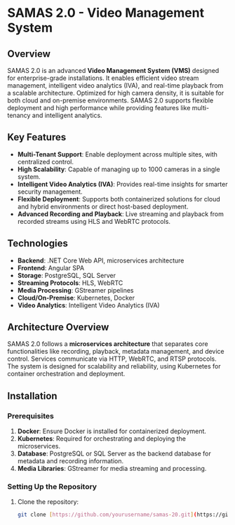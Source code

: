# SAMAS 2.0 - Video Management System

## Overview

SAMAS 2.0 is an advanced **Video Management System (VMS)** designed for enterprise-grade installations. It enables efficient video stream management, intelligent video analytics (IVA), and real-time playback from a scalable architecture. Optimized for high camera density, it is suitable for both cloud and on-premise environments. SAMAS 2.0 supports flexible deployment and high performance while providing features like multi-tenancy and intelligent analytics.

## Key Features

- **Multi-Tenant Support**: Enable deployment across multiple sites, with centralized control.
- **High Scalability**: Capable of managing up to 1000 cameras in a single system.
- **Intelligent Video Analytics (IVA)**: Provides real-time insights for smarter security management.
- **Flexible Deployment**: Supports both containerized solutions for cloud and hybrid environments or direct host-based deployment.
- **Advanced Recording and Playback**: Live streaming and playback from recorded streams using HLS and WebRTC protocols.

## Technologies

- **Backend**: .NET Core Web API, microservices architecture
- **Frontend**: Angular SPA
- **Storage**: PostgreSQL, SQL Server
- **Streaming Protocols**: HLS, WebRTC
- **Media Processing**: GStreamer pipelines
- **Cloud/On-Premise**: Kubernetes, Docker
- **Video Analytics**: Intelligent Video Analytics (IVA)

## Architecture Overview

SAMAS 2.0 follows a **microservices architecture** that separates core functionalities like recording, playback, metadata management, and device control. Services communicate via HTTP, WebRTC, and RTSP protocols. The system is designed for scalability and reliability, using Kubernetes for container orchestration and deployment.

## Installation

### Prerequisites

1. **Docker**: Ensure Docker is installed for containerized deployment.
2. **Kubernetes**: Required for orchestrating and deploying the microservices.
3. **Database**: PostgreSQL or SQL Server as the backend database for metadata and recording information.
4. **Media Libraries**: GStreamer for media streaming and processing.

### Setting Up the Repository

1. Clone the repository:
    ```bash
    git clone [https://github.com/yourusername/samas-20.git](https://github.com/jadavparesh06/samas-20)
  ```
